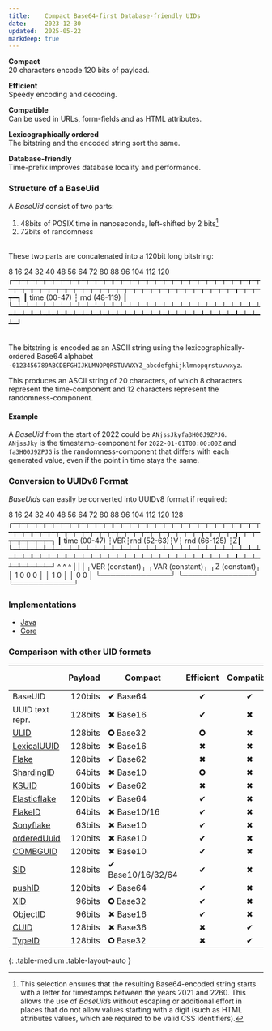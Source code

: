 ```yaml
---
title:    Compact Base64-first Database-friendly UIDs
date:     2023-12-30
updated:  2025-05-22
markdeep: true
---
```


**Compact**  
20 characters encode 120 bits of payload.

**Efficient**  
Speedy encoding and decoding.

**Compatible**  
Can be used in URLs, form-fields and as HTML attributes.

**Lexicographically ordered**  
The bitstring and the encoded string sort the same.

**Database-friendly**  
Time-prefix improves database locality and performance.

### Structure of a BaseUid

A *BaseUid* consist of two parts:

1. 48bits of POSIX time in nanoseconds, left-shifted by 2 bits[^1]
2. 72bits of randomness

<br>These two parts are concatenated into a 120bit long bitstring:
<div class="diagram">
         8      16      24      32      40      48      56      64      72      80      88      96      104     112     120
┏━┯━┯━┯━┳━┯━┯━┯━┳━┯━┯━┯━┳━┯━┯━┯━┳━┯━┯━┯━┳━┯━┯━┯━┳━┯━┯━┯━┳━┯━┯━┯━┳━┯━┯━┯━┳━┯━┯━┯━┳━┯━┯━┯━┳━┯━┯━┯━┳━┯━┯━┯━┳━┯━┯━┯━┳━┯━┯━┯━┓
┃               time (00-47)                    ┆                               rnd (48-119)                            ┃
┗━┷━┷━┷━┻━┷━┷━┷━┻━┷━┷━┷━┻━┷━┷━┷━┻━┷━┷━┷━┻━┷━┷━┷━┻━┷━┷━┷━┻━┷━┷━┷━┻━┷━┷━┷━┻━┷━┷━┷━┻━┷━┷━┷━┻━┷━┷━┷━┻━┷━┷━┷━┻━┷━┷━┷━┻━┷━┷━┷━┛
</div>

<br>The bitstring is encoded as an ASCII string using the lexicographically-ordered Base64 alphabet 
`-0123456789ABCDEFGHIJKLMNOPQRSTUVWXYZ_abcdefghijklmnopqrstuvwxyz`.

This produces an ASCII string of 20 characters, of which 8 characters represent the time-component and 12 characters represent the randomness-component.

#### Example

A *BaseUid* from the start of 2022 could be `ANjssJkyfa3H00J9ZPJG`.  
`ANjssJky` is the timestamp-component for `2022-01-01T00:00:00Z` and `fa3H00J9ZPJG` is the randomness-component that
differs with each generated value, even if the point in time stays the same.

### Conversion to UUIDv8 Format

*BaseUid*s can easily be converted into UUIDv8 format if required:

<div class="diagram">
         8      16      24      32      40      48      56      64      72      80      88      96      104     112     120     128
┏━┯━┯━┯━┳━┯━┯━┯━┳━┯━┯━┯━┳━┯━┯━┯━┳━┯━┯━┯━┳━┯━┯━┯━┳━┯━┯━┯━┳━┯━┯━┯━┳━┯━┯━┯━┳━┯━┯━┯━┳━┯━┯━┯━┳━┯━┯━┯━┳━┯━┯━┯━┳━┯━┯━┯━┳━┯━┯━┯━┳━┯━┯━┯━┓
┃               time (00-47)                    ┆VER┆rnd (52-63)┆V┆             rnd (66-125)                                  ┆Z┃
┗━┷━┷━┷━┻━┷━┷━┷━┻━┷━┷━┷━┻━┷━┷━┷━┻━┷━┷━┷━┻━┷━┷━┷━┻━┷━┷━┷━┻━┷━┷━┷━┻━┷━┷━┷━┻━┷━┷━┷━┻━┷━┷━┷━┻━┷━┷━┷━┻━┷━┷━┷━┻━┷━┷━┷━┻━┷━┷━┷━┻━┷━┷━┷━┛
                                                 ^               ^                                                             ^
                                                 |               |                                                             |
                                              ┌VER (constant)┐  ┌VAR (constant)┐                                   ┌Z (constant)┐
                                              │ 1 0 0 0      │  │ 1 0          │                                   │ 0 0        │
                                              └──────────────┘  └──────────────┘                                   └────────────┘
</div>

### Implementations

- [Java](https://codeberg.org/soc/base-uid/)
- [Core](https://codeberg.org/core-lang/core/src/branch/main/stdlib/baseuid.core)

### Comparison with other UID formats

|                                                                                          | Payload | Compact           | Efficient | Compatible | Ordered | Database-friendly |
|------------------------------------------------------------------------------------------|--------:|-------------------|:---------:|:----------:|:-------:|:-----------------:|
| BaseUID                                                                                  | 120bits | ✔ Base64          |     ✔     |     ✔      |    ✔    |         ✔         |
| UUID text repr.                                                                          | 128bits | ✖ Base16          |     ✔     |     ✖      |    ✔    |         ✖         |
| [ULID](https://github.com/ulid/spec)                                                     | 128bits | 🞈 Base32         |    🞈     |     ✖      |    ✔    |         ✔         |
| [LexicalUUID](https://github.com/twitter-archive/cassie)                                 | 128bits | ✖ Base16          |     ✖     |     ✖      |    ✔    |         ✔         |
| [Flake](https://github.com/boundary/flake)                                               | 128bits | ✔ Base62          |     ✖     |     ✖      |    ❔    |         ✔         |
| [ShardingID](https://instagram-engineering.com/sharding-ids-at-instagram-1cf5a71e5a5c)   |  64bits | ✖ Base10          |    🞈     |     ✖      |    ✔    |         ✔         |
| [KSUID](https://github.com/segmentio/ksuid)                                              | 160bits | ✔ Base62          |     ✖     |     ✖      |    ✔    |         ✔         |
| [Elasticflake](https://github.com/ppearcy/elasticflake)                                  | 120bits | ✔ Base64          |     ✔     |     ✖      |    ✖    |         ✔         |
| [FlakeID](https://github.com/T-PWK/flake-idgen)                                          |  64bits | ✖ Base10/16       |     ✔     |     ✖      |    ✔    |         ✔         |
| [Sonyflake](https://github.com/sony/sonyflake)                                           |  63bits | ✖ Base10          |     ✔     |     ✖      |    ✔    |         ✔         |
| [orderedUuid](https://itnext.io/laravel-the-mysterious-ordered-uuid-29e7500b4f8)         | 120bits | ✖ Base10          |     ✔     |     ✖      |    ✖    |         ✔         |
| [COMBGUID](https://github.com/richardtallent/RT.Comb)                                    | 120bits | ✖ Base10          |     ✔     |     ✖      |    ✖    |         ✔         |
| [SID](https://github.com/chilts/sid)                                                     | 128bits | ✔ Base10/16/32/64 |     ✔     |     ✖      |    ✔    |         ✔         |
| [pushID](https://firebase.googleblog.com/2015/02/the-2120-ways-to-ensure-unique_68.html) | 120bits | ✔ Base64          |     ✔     |     ✖      |    ✔    |         ✔         |
| [XID](https://github.com/rs/xid)                                                         |  96bits | 🞈 Base32         |     ✔     |     ✖      |    ✔    |         ✔         |
| [ObjectID](https://docs.mongodb.com/manual/reference/method/ObjectId/)                   |  96bits | ✖ Base16          |     ✔     |     ✖      |    ✔    |         ✔         |
| [CUID](https://github.com/ericelliott/cuid)                                              | 128bits | ✖ Base36          |     ✖     |     ✔      |    ✖    |         ✔         |
| [TypeID](https://github.com/jetify-com/typeid)                                           | 128bits | 🞈 Base32         |     ✖     |     ✔      |    ✔    |         ✔         |     
{: .table-medium .table-layout-auto }


[^1]: This selection ensures that the resulting Base64-encoded string starts with a letter for timestamps between the
    years 2021 and 2260. This allows the use of *BaseUid*s without escaping or additional effort in places that do not
    allow values starting with a digit (such as HTML attributes values, which are required to be valid CSS identifiers).

